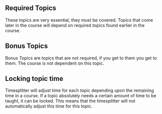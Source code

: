 ## Required Topics

These topics are very essential, they must be covered. Topics that come later in the course will depend on required topics found earlier in the course.

## Bonus Topics

Bonus Topics are topics that are not required, if you get to them you get to them. The course is not dependent on this topic.

## Locking topic time

Timesplitter will adjust time for each topic depending upon the remaining time in a course. If a topic absolutely needs a certain amount of time to be taught, it can be locked. This means that the timesplitter will not automatically adjust this time for this topic. 